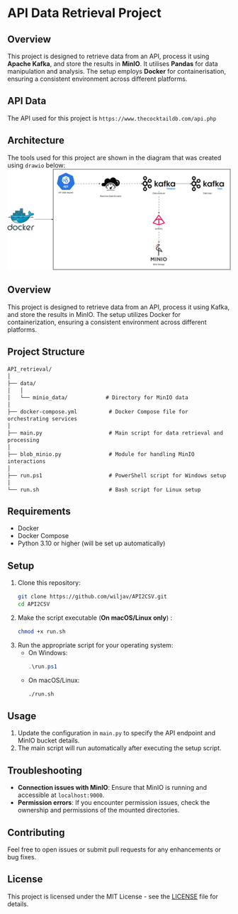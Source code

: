 # API Data Retrieval Project

## Overview
This project is designed to retrieve data from an API, process it using **Apache Kafka**, and store the results in **MinIO**. It utilises **Pandas** for data manipulation and analysis. The setup employs **Docker** for containerisation, ensuring a consistent environment across different platforms.

## API Data
The API used for this project is `https://www.thecocktaildb.com/api.php`

## Architecture
The tools used for this project are shown in the diagram that was created using `drawio` below:
![Alt text](./API2Kafka.png)


## Overview
This project is designed to retrieve data from an API, process it using Kafka, and store the results in MinIO. The setup utilizes Docker for containerization, ensuring a consistent environment across different platforms.

## Project Structure
```
API_retrieval/
│
├── data/
│   │
│   └── minio_data/            # Directory for MinIO data
│
├── docker-compose.yml          # Docker Compose file for orchestrating services
│
├── main.py                     # Main script for data retrieval and processing
│
├── blob_minio.py               # Module for handling MinIO interactions
│
├── run.ps1                     # PowerShell script for Windows setup
│
└── run.sh                      # Bash script for Linux setup
```

## Requirements
- Docker
- Docker Compose
- Python 3.10 or higher (will be set up automatically)

## Setup
1. Clone this repository:
   ```bash
   git clone https://github.com/wiljav/API2CSV.git
   cd API2CSV
   ```
2. Make the script executable (__On macOS/Linux only__) :
     ```bash
     chmod +x run.sh
     ```
3. Run the appropriate script for your operating system:
   - On Windows:
     ```powershell
     .\run.ps1
     ```
   - On macOS/Linux:
     ```bash
     ./run.sh
     ```

## Usage
1. Update the configuration in `main.py` to specify the API endpoint and MinIO bucket details.
2. The main script will run automatically after executing the setup script.

## Troubleshooting
- **Connection issues with MinIO**: Ensure that MinIO is running and accessible at `localhost:9000`.
- **Permission errors**: If you encounter permission issues, check the ownership and permissions of the mounted directories.

## Contributing
Feel free to open issues or submit pull requests for any enhancements or bug fixes.

## License
This project is licensed under the MIT License - see the [LICENSE](LICENSE) file for details.
